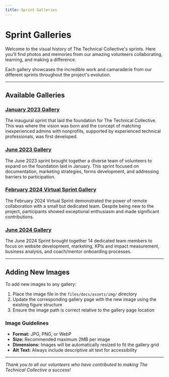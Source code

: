 ```yaml
---
title: Sprint Galleries
---
```


# Sprint Galleries

Welcome to the visual history of The Technical Collective's sprints. Here you'll find photos and memories from our amazing volunteers collaborating, learning, and making a difference.

Each gallery showcases the incredible work and camaraderie from our different sprints throughout the project's evolution.

---

## Available Galleries

### [January 2023 Gallery](january-2023-gallery/)
The inaugural sprint that laid the foundation for The Technical Collective. This was where the vision was born and the concept of matching inexperienced admins with nonprofits, supported by experienced technical professionals, was first developed.

### [June 2023 Gallery](june-2023-gallery/)
The June 2023 sprint brought together a diverse team of volunteers to expand on the foundation laid in January. This sprint focused on documentation, marketing strategies, forms development, and addressing barriers to participation.

### [February 2024 Virtual Sprint Gallery](february-2024-gallery/)
The February 2024 Virtual Sprint demonstrated the power of remote collaboration with a small but dedicated team. Despite being new to the project, participants showed exceptional enthusiasm and made significant contributions.

### [June 2024 Gallery](june-2024-gallery/)
The June 2024 Sprint brought together 14 dedicated team members to focus on website development, marketing, KPIs and impact measurement, business analysis, and coach/mentor onboarding processes.

---

## Adding New Images

To add new images to any gallery:

1. Place the image file in the `files/docs/assets/img/` directory
2. Update the corresponding gallery page with the new image using the existing figure structure
3. Ensure the image path is correct relative to the gallery page location

### Image Guidelines

- **Format:** JPG, PNG, or WebP
- **Size:** Recommended maximum 2MB per image
- **Dimensions:** Images will be automatically resized to fit the gallery grid
- **Alt Text:** Always include descriptive alt text for accessibility

---

*Thank you to all our volunteers who have contributed to making The Technical Collective a success!* 